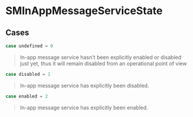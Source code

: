 # SMInAppMessageServiceState

>

## Cases
```swift
case undefined = 0
```

>In-app message service hasn't been explicitly enabled or disabled just yet, thus it will remain disabled from an operational point of view

```swift
case disabled = 1
```

>In-app message service has explicitly been disabled.

```swift
case enabled = 2
```

>In-app message service has explicitly been enabled.
